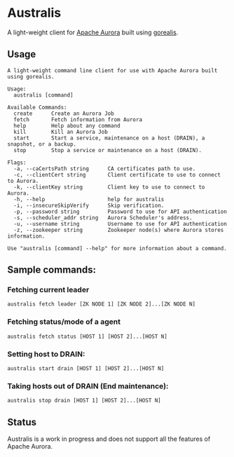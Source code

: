 # Australis

A light-weight client for [Apache Aurora](https://aurora.apache.org/) built using [gorealis](https://github.com/paypal/gorealis).

## Usage 

```
A light-weight command line client for use with Apache Aurora built using gorealis.

Usage:
  australis [command]

Available Commands:
  create      Create an Aurora Job
  fetch       Fetch information from Aurora
  help        Help about any command
  kill        Kill an Aurora Job
  start       Start a service, maintenance on a host (DRAIN), a snapshot, or a backup.
  stop        Stop a service or maintenance on a host (DRAIN).

Flags:
  -a, --caCertsPath string      CA certificates path to use.
  -c, --clientCert string       Client certificate to use to connect to Aurora.
  -k, --clientKey string        Client key to use to connect to Aurora.
  -h, --help                    help for australis
  -i, --insecureSkipVerify      Skip verification.
  -p, --password string         Password to use for API authentication
  -s, --scheduler_addr string   Aurora Scheduler's address.
  -u, --username string         Username to use for API authentication
  -z, --zookeeper string        Zookeeper node(s) where Aurora stores information.

Use "australis [command] --help" for more information about a command.
```

## Sample commands:

### Fetching current leader
`australis fetch leader [ZK NODE 1] [ZK NODE 2]...[ZK NODE N]`

### Fetching status/mode of a agent
`australis fetch status [HOST 1] [HOST 2]...[HOST N]`

### Setting host to DRAIN:
`australis start drain [HOST 1] [HOST 2]...[HOST N]`

### Taking hosts out of DRAIN (End maintenance):
`australis stop drain [HOST 1] [HOST 2]...[HOST N]`

## Status
Australis is a work in progress and does not support all the features of Apache Aurora.
